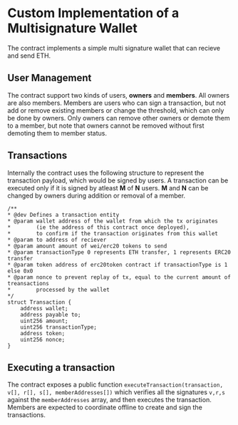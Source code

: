 # Custom Implementation of a Multisignature Wallet

The contract implements a simple multi signature wallet that can recieve and send ETH.

## User Management

The contract support two kinds of users, **owners** and **members**. All owners are also members.
Members are users who can sign a transaction, but not add or remove existing members or change the threshold, which can only be done by owners.
Only owners can remove other owners or demote them to a member, but note that owners cannot be removed without first demoting them to member status.

## Transactions

Internally the contract uses the following structure to represent the transaction payload, which would be signed by users. A transaction can be executed only if it is signed by atleast **M** of **N** users. **M** and **N** can be changed by owners during addition or removal of a member.

```
/**
* @dev Defines a transaction entity
* @param wallet address of the wallet from which the tx originates
*        (ie the address of this contract once deployed),
*        to confirm if the transaction originates from this wallet
* @param to address of reciever
* @param amount amount of wei/erc20 tokens to send
* @param transactionType 0 represents ETH transfer, 1 represents ERC20 transfer
* @param token address of erc20token contract if transactionType is 1 else 0x0
* @param nonce to prevent replay of tx, equal to the current amount of treansactions
*        processed by the wallet
*/
struct Transaction {
    address wallet;
    address payable to;
    uint256 amount;
    uint256 transactionType;
    address token;
    uint256 nonce;
}
```

## Executing a transaction

The contract exposes a public function `executeTransaction(transaction, v[], r[], s[], memberAddresses[])` which verifies all the signatures `v,r,s` against the `memberAddresses` array, and then executes the transaction. Members are expected to coordinate offline to create and sign the transactions.
